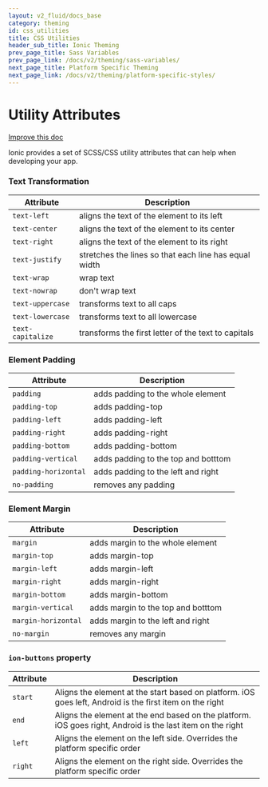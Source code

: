 ```yaml
---
layout: v2_fluid/docs_base
category: theming
id: css_utilities
title: CSS Utilities
header_sub_title: Ionic Theming
prev_page_title: Sass Variables
prev_page_link: /docs/v2/theming/sass-variables/
next_page_title: Platform Specific Theming
next_page_link: /docs/v2/theming/platform-specific-styles/
---
```



<h1 class="title">Utility Attributes</h1>

<a class="improve-v2-docs" href='https://github.com/driftyco/ionic-site/edit/master/docs/v2/theming/css-utilities/index.md'>
  Improve this doc
</a>

Ionic provides a set of SCSS/CSS utility attributes that can help when developing your app.

### Text Transformation

| Attribute         | Description                                           |
|-------------------|-------------------------------------------------------|
| `text-left`       | aligns the text of the element to its left            |
| `text-center`     | aligns the text of the element to its center          |
| `text-right`      | aligns the text of the element to its right           |
| `text-justify`    | stretches the lines so that each line has equal width |
| `text-wrap`       | wrap text                                             |
| `text-nowrap`     | don't wrap text                                       |
| `text-uppercase`  | transforms text to all caps                           |
| `text-lowercase ` | transforms text to all lowercase                      |
| `text-capitalize` | transforms the first letter of the text to capitals   |

### Element Padding


| Attribute            | Description                         |
|----------------------|-------------------------------------|
| `padding`            | adds padding to the whole element   |
| `padding-top`        | adds padding-top                    |
| `padding-left`       | adds padding-left                   |
| `padding-right`      | adds padding-right                  |
| `padding-bottom`     | adds padding-bottom                 |
| `padding-vertical`   | adds padding to the top and botttom |
| `padding-horizontal` | adds padding to the left and right  |
| `no-padding`         | removes any padding                 |

### Element Margin


| Attribute            | Description                         |
|----------------------|-------------------------------------|
| `margin`             | adds margin to the whole element    |
| `margin-top`         | adds margin-top                     |
| `margin-left`        | adds margin-left                    |
| `margin-right`       | adds margin-right                   |
| `margin-bottom`      | adds margin-bottom                  |
| `margin-vertical`    | adds margin to the top and botttom  |
| `margin-horizontal`  | adds margin to the left and right   |
| `no-margin`          | removes any margin                  |


### `ion-buttons` property

| Attribute | Description                                                                                                |
|-----------|------------------------------------------------------------------------------------------------------------|
| `start`   | Aligns the element at the start based on platform. iOS goes left, Android is the first item on the right   |
| `end`     | Aligns the element at the end based on the platform. iOS goes right, Android is the last item on the right |
| `left`    | Aligns the element on the left side. Overrides the platform specific order                                 |
| `right`   | Aligns the element on the right side. Overrides the platform specific order                                |


